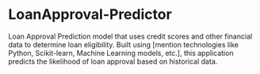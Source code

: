 # LoanApproval-Predictor
Loan Approval Prediction model that uses credit scores and other financial data to determine loan eligibility. Built using [mention technologies like Python, Scikit-learn, Machine Learning models, etc.], this application predicts the likelihood of loan approval based on historical data.
